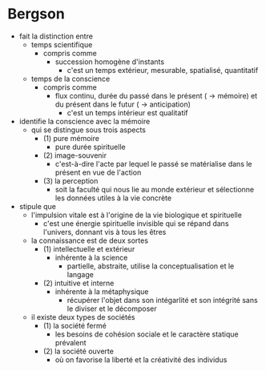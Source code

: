# Bergson
- fait la distinction entre
  - temps scientifique
    - compris comme
      - succession homogène d'instants
        - c'est un temps extérieur, mesurable, spatialisé, quantitatif
  - temps de la conscience
    - compris comme
      - flux continu, durée du passé dans le présent ( → mémoire) et du présent dans le futur ( → anticipation)
        - c'est un temps intérieur est qualitatif      
- identifie la conscience avec la mémoire
  - qui se distingue sous trois aspects
    - (1) pure mémoire
      - pure durée spirituelle
    - (2) image-souvenir
      - c'est-à-dire l'acte par lequel le passé se matérialise dans le présent en vue de l'action
    - (3) la perception
      - soit la faculté qui nous lie au monde extérieur et sélectionne les données utiles à la vie concrète
- stipule que
  - l'impulsion vitale est à l'origine de la vie biologique et spirituelle
    - c'est une énergie spirituelle invisible qui se répand dans l'univers, donnant vis à tous les êtres
  - la connaissance est de deux sortes
    - (1) intellectuelle et extérieur
      - inhérente à la science
        - partielle, abstraite, utilise la conceptualisation et le langage
    - (2) intuitive et interne
      - inhérente à la métaphysique
        - récupérer l'objet dans son intégarlité et son intégrité sans le diviser et le décomposer
  - il existe deux types de sociétés
    - (1) la société fermé
      - les besoins de cohésion sociale et le caractère statique prévalent
    - (2) la société ouverte
      - où on favorise la liberté et la créativité des individus     
